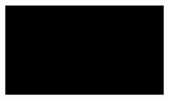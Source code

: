 ![Hey there, I'm Malhar. I'm currently pursuing my Bachelor in Computer Engineering, Check out my work](https://github.com/malharvb/malharvb/raw/main/about.gif)

<!--
**malharvb/malharvb** is a ✨ _special_ ✨ repository because its `README.md` (this file) appears on your GitHub profile.

Here are some ideas to get you started:

- 🔭 I’m currently working on ...
- 🌱 I’m currently learning ...
- 👯 I’m looking to collaborate on ...
- 🤔 I’m looking for help with ...
- 💬 Ask me about ...
- 📫 How to reach me: ...
- 😄 Pronouns: ...
- ⚡ Fun fact: ...
-->
